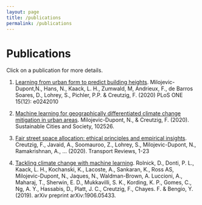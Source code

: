 ```yaml
---
layout: page
title: /publications
permalink: /publications
---
```


# Publications

Click on a publication for more details.

1.  [Learning from urban form to predict building heights](pub-building-heights). Milojevic-Dupont,N., Hans, N., Kaack, L. H., Zumwald, M, Andrieux, F., de Barros Soares, D., Lohrey, S., Pichler, P.P. & Creutzig, F. (2020) PLoS ONE 15(12):  e0242010 

2. [Machine learning for geographically differentiated climate change mitigation in urban areas](pub-ML4CCM). Milojevic-Dupont, N., & Creutzig, F. (2020).  Sustainable Cities and Society, 102526.

3.  [Fair street space allocation: ethical principles and empirical insights](pub-fair-streetspace). Creutzig, F., Javaid, A., Soomauroo, Z., Lohrey, S., Milojevic-Dupont, N., Ramakrishnan, A., ... (2020).  Transport Reviews, 1-23

4.  [Tackling climate change with machine learning](pub-CCAI).  Rolnick, D., Donti, P. L., Kaack, L. H., Kochanski, K., Lacoste, A., Sankaran, K., Ross AS, Milojevic-Dupont, N.,  Jaques,  N.,  Waldman-Brown,  A.   Luccioni,  A.,  Maharaj,  T.,  Sherwin,  E.  D., Mukkavilli, S. K., Kording, K. P., Gomes, C., Ng, A. Y., Hassabis, D., Platt, J. C., Creutzig, F., Chayes.  F. & Bengio, Y. (2019).  arXiv preprint arXiv:1906.05433.